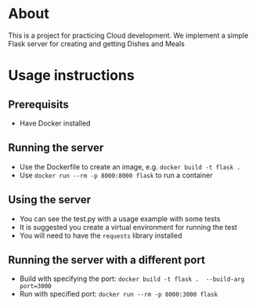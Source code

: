 # About
This is a project for practicing Cloud development.
We implement a simple Flask server for creating and getting Dishes and Meals

# Usage instructions
## Prerequisits
* Have Docker installed

## Running the server
* Use the Dockerfile to create an image, e.g. `docker build -t flask .`
* Use `docker run --rm -p 8000:8000 flask` to run a container

## Using the server
* You can see the test.py with a usage example with some tests
* It is suggested you create a virtual environment for running the test
* You will need to have the `requests` library installed

## Running the server with a different port
* Build with specifying the port: `docker build -t flask .  --build-arg port=3000`
* Run with specified port: `docker run --rm -p 8000:3000 flask`
